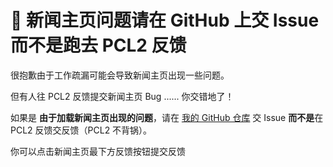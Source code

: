 # 📢 新闻主页问题请在 GitHub 上交 Issue 而不是跑去 PCL2 反馈
很抱歉由于工作疏漏可能会导致新闻主页出现一些问题。

但有人往 PCL2 反馈提交新闻主页 Bug ...... 你交错地了！

如果是 **由于加载新闻主页出现的问题**，请在 [我的 GitHub 仓库](https://github.com/Light-Beacon/PCL2-NewsHomepage) 交 Issue **而不是**在 PCL2 反馈交反馈（PCL2 不背锅）。

你可以点击新闻主页最下方反馈按钮提交反馈
